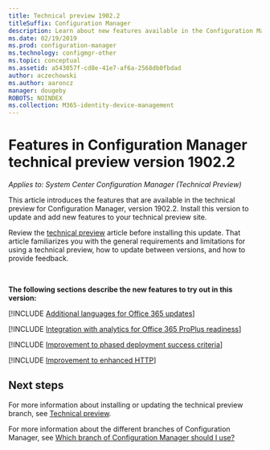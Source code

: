 ```yaml
---
title: Technical preview 1902.2
titleSuffix: Configuration Manager
description: Learn about new features available in the Configuration Manager technical preview branch version 1902.2.
ms.date: 02/19/2019
ms.prod: configuration-manager
ms.technology: configmgr-other
ms.topic: conceptual
ms.assetid: a543057f-cd8e-41e7-af6a-2568db0fbdad
author: aczechowski
ms.author: aaroncz
manager: dougeby
ROBOTS: NOINDEX
ms.collection: M365-identity-device-management
---
```


# Features in Configuration Manager technical preview version 1902.2

*Applies to: System Center Configuration Manager (Technical Preview)*

This article introduces the features that are available in the technical preview for Configuration Manager, version 1902.2. Install this version to update and add new features to your technical preview site. 

Review the [technical preview](/sccm/core/get-started/technical-preview) article before installing this update. That article familiarizes you with the general requirements and limitations for using a technical preview, how to update between versions, and how to provide feedback.     


<!--  Known Issues Template
## Known issues 

[!INCLUDE [known issue title](includes/known-issue-bugid.md)]

-->



<br>

**The following sections describe the new features to try out in this version:**  


[!INCLUDE [Additional languages for Office 365 updates](includes/1902-2/3555955.md)]

[!INCLUDE [Integration with analytics for Office 365 ProPlus readiness](includes/1902-2/3735402.md)]

[!INCLUDE [Improvement to phased deployment success criteria](includes/1902-2/3555946.md)]

[!INCLUDE [Improvement to enhanced HTTP](includes/1902-2/3798957.md)]



## Next steps

For more information about installing or updating the technical preview branch, see [Technical preview](/sccm/core/get-started/technical-preview).    

For more information about the different branches of Configuration Manager, see [Which branch of Configuration Manager should I use?](/sccm/core/understand/which-branch-should-i-use)
